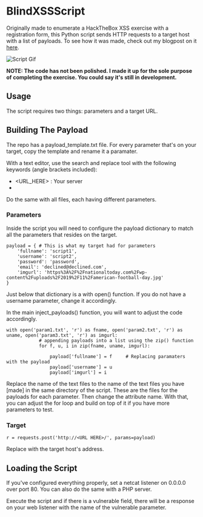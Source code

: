 # BlindXSSScript
Originally made to enumerate a HackTheBox XSS exercise with a registration form, this Python script sends HTTP requests to a target host with a list of payloads. To see how it was made, check out my blogpost on it [here](https://www.andrewpark.blog/blind-xss-htb).

![Script Gif](https://www.andrewpark.blog/_next/static/media/Animation.ed44d728.gif)

**NOTE: The code has not been polished. I made it up for the sole purpose of completing the exercise. You could say it's still in development.**

## Usage
The script requires two things: parameters and a target URL.

## Building The Payload
The repo has a payload_template.txt file. For every parameter that's on your target, copy the template and rename it a paramater. 

With a text editor, use the search and replace tool with the following keywords (angle brackets included):
- <URL_HERE> : Your server
- <PARAM>

Do the same with all files, each having different parameters.

### Parameters
Inside the script you will need to configure the payload dictionary to match all the parameters that resides on the target.
<break>
```
payload = { # This is what my target had for parameters
	'fullname': 'script1',
	'username': 'script2',
	'password': 'password',
	'email': 'declined@declined.com',
	'imgurl': 'https%3A%2F%2Fnationaltoday.com%2Fwp-content%2Fuploads%2F2019%2F11%2Famerican-football-day.jpg'
}
```
Just below that dictionary is a with open() function. If you do not have a username parameter, change it accordingly.

In the main inject_payloads() function, you will want to adjust the code accordingly. 
```
with open('param1.txt', 'r') as fname, open('param2.txt', 'r') as uname, open('param3.txt', 'r') as imgurl:
			# appending payloads into a list using the zip() function
			for f, u, i in zip(fname, uname, imgurl):
				
				payload['fullname'] = f		# Replacing paramaters with the payload
				payload['username'] = u
				payload['imgurl'] = i
```
Replace the name of the text files to the name of the text files you have [made] in the same directory of the script. These are the files for the payloads for each parameter. Then change the attribute name. With that, you can adjust the for loop and build on top of it if you have more parameters to test.

### Target
```
r = requests.post('http://<URL HERE>/', params=payload)
```
Replace <URL HERE> with the target host's address.

## Loading the Script
If you've configured everything properly, set a netcat listener on 0.0.0.0 over port 80. You can also do the same with a PHP server.

Execute the script and if there is a vulnerable field, there will be a response on your web listener with the name of the vulnerable parameter.
